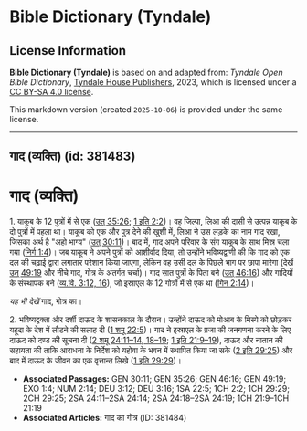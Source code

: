 # Bible Dictionary (Tyndale)

## License Information

**Bible Dictionary (Tyndale)** is based on and adapted from: _Tyndale Open Bible Dictionary_, [Tyndale House Publishers](https://tyndaleopenresources.com/), 2023, which is licensed under a [CC BY-SA 4.0 license](https://creativecommons.org/licenses/by-sa/4.0/legalcode.en).

This markdown version (created `2025-10-06`) is provided under the same license.



--------------------------------

## गाद (व्यक्ति) (id: 381483)

गाद (व्यक्ति)
=============

1\. याकूब के 12 पुत्रों में से एक ([उत् 35:26](https://ref.ly/Gen35:26); [1 इति 2:2](https://ref.ly/1Chr2:2))। वह जिल्पा, लिआ की दासी से उत्पन्न याकूब के दो पुत्रों में पहला था। याकूब को एक और पुत्र देने की खुशी में, लिआ ने उस लड़के का नाम गाद रखा, जिसका अर्थ है "अहो भाग्य" ([उत् 30:11](https://ref.ly/Gen30:11))। बाद में, गाद अपने परिवार के संग याकूब के साथ मिस्र चला गया ([निर्ग 1:4](https://ref.ly/Exod1:4))। जब याकूब ने अपने पुत्रों को आशीर्वाद दिया, तो उन्होंने भविष्यद्वाणी की कि गाद को एक दल की चढ़ाई द्वारा लगातार परेशान किया जाएगा, लेकिन वह उसी दल के पिछले भाग पर छापा मारेगा (देखें [उत् 49:19](https://ref.ly/Gen49:19) और नीचे गाद, गोत्र के अंतर्गत चर्चा)। गाद सात पुत्रों के पिता बने ([उत् 46:16](https://ref.ly/Gen46:16)) और गादियों के संस्थापक बने ([व्य.वि. 3:12, 16](https://ref.ly/Deut3:12,Deut3:16)), जो इस्राएल के 12 गोत्रों में से एक था ([गिन 2:14](https://ref.ly/Num2:14))।

*यह भी देखें* गाद, गोत्र का। 

2\. भविष्यद्वक्ता और दर्शी दाऊद के शासनकाल के दौरान। उन्होंने दाऊद को मोआब के मिस्पे को छोड़कर यहूदा के देश में लौटने की सलाह दी ([1 शमू 22:5](https://ref.ly/1Sam22:5))। गाद ने इस्राएल के प्रजा की जनगणना करने के लिए दाऊद को दण्ड की सूचना दी ([2 शमू 24:11–14, 18–19](https://ref.ly/2Sam24:11-2Sam24:14,2Sam24:18-2Sam24:19); [1 इति 21:9–19](https://ref.ly/1Chr21:9-1Chr21:19)), दाऊद और नातान की सहायता की ताकि आराधना के निर्देश को यहोवा के भवन में स्थापित किया जा सके ([2 इति 29:25](https://ref.ly/2Chr29:25)) और बाद में दाऊद के जीवन का एक वृत्तान्त लिखे ([1 इति 29:29](https://ref.ly/1Chr29:29))।

* **Associated Passages:** GEN 30:11; GEN 35:26; GEN 46:16; GEN 49:19; EXO 1:4; NUM 2:14; DEU 3:12; DEU 3:16; 1SA 22:5; 1CH 2:2; 1CH 29:29; 2CH 29:25; 2SA 24:11–2SA 24:14; 2SA 24:18–2SA 24:19; 1CH 21:9–1CH 21:19
* **Associated Articles:** गाद का गोत्र (ID: 381484)

